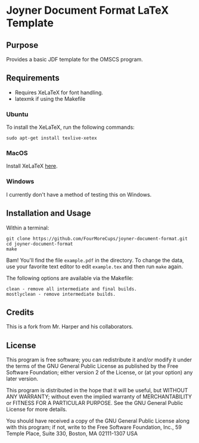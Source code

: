 Joyner Document Format LaTeX Template
============

## Purpose
Provides a basic JDF template for the OMSCS program.
## Requirements
- Requires XeLaTeX for font handling.
- latexmk if using the Makefile

### Ubuntu
To install the XeLaTeX, run the following commands:
```
sudo apt-get install texlive-xetex
```

### MacOS
Install XeLaTeX [here](http://www.tug.org/mactex/index.html).

### Windows
I currently don't have a method of testing this on Windows.

## Installation and Usage
Within a terminal:
```
git clone https://github.com/FourMoreCups/joyner-document-format.git
cd joyner-document-format
make
```
Bam! You'll find the file `example.pdf` in the directory.
To change the data, use your favorite text editor to edit `example.tex` and then run `make` again.

The following options are available via the Makefile:
```
clean - remove all intermediate and final builds.
mostlyclean - remove intermediate builds.
```

## Credits
This is a fork from Mr. Harper and his collaborators.

## License
This program is free software; you can redistribute it and/or modify it under
the terms of the GNU General Public License as published by the Free Software
Foundation; either version 2 of the License, or (at your option) any later
version.

This program is distributed in the hope that it will be useful, but WITHOUT ANY
WARRANTY; without even the implied warranty of MERCHANTABILITY or FITNESS FOR A
PARTICULAR PURPOSE.  See the GNU General Public License for more details.

You should have received a copy of the GNU General Public License along with
this program; if not, write to the Free Software Foundation, Inc., 59 Temple
Place, Suite 330, Boston, MA  02111-1307  USA
